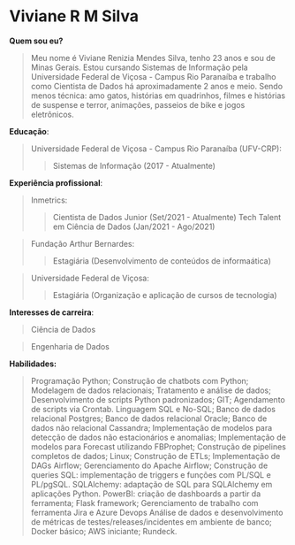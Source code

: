 # Viviane R M Silva

**Quem sou eu?**
> Meu nome é Viviane Renizia Mendes Silva, tenho 23 anos e sou de Minas Gerais. Estou cursando Sistemas de Informação pela Universidade Federal de Viçosa - Campus Rio Paranaíba e trabalho como Cientista de Dados há aproximadamente 2 anos e meio. Sendo menos técnica: amo gatos, histórias em quadrinhos, filmes e histórias de suspense e terror, animações, passeios de bike e jogos eletrônicos.

**Educação**:
> Universidade Federal de Viçosa - Campus Rio Paranaíba (UFV-CRP):
>> Sistemas de Informação (2017 - Atualmente)

**Experiência profissional**:
> Inmetrics:
>>  Cientista de Dados Junior (Set/2021 - Atualmente)
>>  Tech Talent em Ciência de Dados (Jan/2021 - Ago/2021)

> Fundação Arthur Bernardes:
>> Estagiária (Desenvolvimento de conteúdos de informaática)

> Universidade Federal de Viçosa:
>> Estagiária (Organização e aplicação de cursos de tecnologia)

**Interesses de carreira**:
> Ciência de Dados

> Engenharia de Dados

**Habilidades:**
> Programação Python;
> Construção de chatbots com Python;
> Modelagem de dados relacionais;
> Tratamento e análise de dados;
> Desenvolvimento de scripts Python padronizados;
> GIT;
> Agendamento de scripts via Crontab.
> Linguagem SQL e No-SQL;
> Banco de dados relacional Postgres;
> Banco de dados relacional Oracle;
> Banco de dados não relacional Cassandra;
> Implementação de modelos para detecção de dados não estacionários e anomalias;
> Implementação de modelos para Forecast utilizando FBProphet;
> Construção de pipelines completos de dados;
> Linux;
> Construção de ETLs;
> Implementação de DAGs Airflow;
> Gerenciamento do Apache Airflow;
> Construção de queries SQL: implementação de triggers e funções com PL/SQL e PL/pgSQL.
> SQLAlchemy: adaptação de SQL para SQLAlchemy em aplicações Python.
> PowerBI: criação de dashboards a partir da ferramenta;
> Flask framework;
> Gerenciamento de trabalho com ferramenta Jira e Azure Devops
> Análise de dados e desenvolvimento de métricas de testes/releases/incidentes em ambiente de banco;
> Docker básico;
> AWS iniciante;
> Rundeck.

